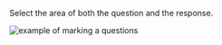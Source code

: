 Select the area of both the question and the response.

![example of marking a questions](assets/att_q_ex.gif)